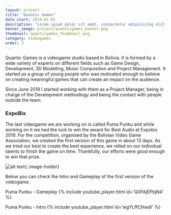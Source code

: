 ```yaml
---
layout: project
title: "Quantic Games"
date_start: 2019-01-01
description: "Lorem ipsum dolor sit amet, consectetur adipisicing elit, sed do eiusmod tempor incididunt ut labore et dolore magna aliqua Ut enim..."
banner_image: project/quanticgames_banner.png
thumbnail: quanticgames_thumbnail.png
category: Videogames
order: 3
---
```

Quantic Games is a videogame studio based in Bolivia. It is formed by a wide variety of experts on different fields such as Game Design, Development, 3D Modelling, Music Composition and Project Management. It started as a group of young people who was motivated enough to believe on creating meaningful games that can create an impact on the audience.

Since June 2019 I started working with them as a Project Manager, being in charge of the Development methodlogy and being the contact with people outside the team.

### ExpoBix
The last videogame we are working on is called Puma Punku and while working on it we had the luck to win the award for Best Audio at Expobix 2019. For the competition, organised by the Bolivian Video Game Association, we created the first version of this game  in about 13 days. As we tried our best to create the best experience, we relied on our individual talents to finish the game on time. Thankfully, our efforts were good enough to win that prize.

![alt text]({{site.baseurl}}/assets/images/project/quantic_1.jpg "ExpoBix winners"){:.image-holder}

Below you can check the Intro and Gameplay of the first version of the videogame.

Puma Punku - Gameplay
{% include youtube_player.html id='Q0FAjEPbjN4' %}


Puma Punku - Intro
{% include youtube_player.html id='wgYLffCHwdI' %}
